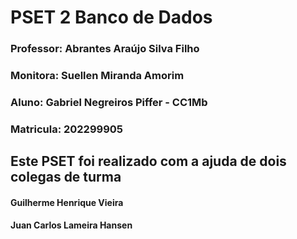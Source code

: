 # PSET 2 Banco de Dados

### Professor: Abrantes Araújo Silva Filho
### Monitora: Suellen Miranda Amorim

### Aluno: Gabriel Negreiros Piffer - CC1Mb
### Matricula: 202299905


## Este PSET foi realizado com a ajuda de dois colegas de turma

#### Guilherme Henrique Vieira
#### Juan Carlos Lameira Hansen

